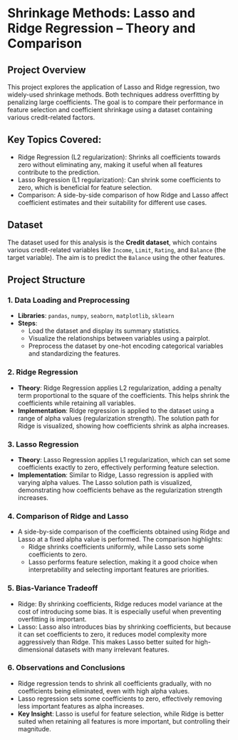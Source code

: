 # Shrinkage Methods: Lasso and Ridge Regression – Theory and Comparison

## Project Overview
This project explores the application of Lasso and Ridge regression, two widely-used shrinkage methods. Both techniques address overfitting by penalizing large coefficients. The goal is to compare their performance in feature selection and coefficient shrinkage using a dataset containing various credit-related factors.

## Key Topics Covered:
- Ridge Regression (L2 regularization): Shrinks all coefficients towards zero without eliminating any, making it useful when all features contribute to the prediction.
- Lasso Regression (L1 regularization): Can shrink some coefficients to zero, which is beneficial for feature selection.
- Comparison: A side-by-side comparison of how Ridge and Lasso affect coefficient estimates and their suitability for different use cases.

## Dataset
The dataset used for this analysis is the **Credit dataset**, which contains various credit-related variables like `Income`, `Limit`, `Rating`, and `Balance` (the target variable). The aim is to predict the `Balance` using the other features.

## Project Structure

### 1. Data Loading and Preprocessing
- **Libraries**: `pandas`, `numpy`, `seaborn`, `matplotlib`, `sklearn`
- **Steps**:
  - Load the dataset and display its summary statistics.
  - Visualize the relationships between variables using a pairplot.
  - Preprocess the dataset by one-hot encoding categorical variables and standardizing the features.

### 2. Ridge Regression
- **Theory**: Ridge Regression applies L2 regularization, adding a penalty term proportional to the square of the coefficients. This helps shrink the coefficients while retaining all variables.
- **Implementation**: Ridge regression is applied to the dataset using a range of alpha values (regularization strength). The solution path for Ridge is visualized, showing how coefficients shrink as alpha increases.

### 3. Lasso Regression
- **Theory**: Lasso Regression applies L1 regularization, which can set some coefficients exactly to zero, effectively performing feature selection.
- **Implementation**: Similar to Ridge, Lasso regression is applied with varying alpha values. The Lasso solution path is visualized, demonstrating how coefficients behave as the regularization strength increases.

### 4. Comparison of Ridge and Lasso
- A side-by-side comparison of the coefficients obtained using Ridge and Lasso at a fixed alpha value is performed. The comparison highlights:
  - Ridge shrinks coefficients uniformly, while Lasso sets some coefficients to zero.
  - Lasso performs feature selection, making it a good choice when interpretability and selecting important features are priorities.
 
### 5. Bias-Variance Tradeoff

- Ridge: By shrinking coefficients, Ridge reduces model variance at the cost of introducing some bias. It is especially useful when preventing overfitting is important.
- Lasso: Lasso also introduces bias by shrinking coefficients, but because it can set coefficients to zero, it reduces model complexity more aggressively than Ridge. This makes Lasso     better suited for high-dimensional datasets with many irrelevant features.

### 6. Observations and Conclusions
- Ridge regression tends to shrink all coefficients gradually, with no coefficients being eliminated, even with high alpha values.
- Lasso regression sets some coefficients to zero, effectively removing less important features as alpha increases.
- **Key Insight**: Lasso is useful for feature selection, while Ridge is better suited when retaining all features is more important, but controlling their magnitude.
